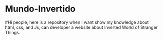 # Mundo-Invertido


#Hi people, 
here is a repository when I want show my knowledge about html, css, and Js, can developer a website about Inverted World of Stranger Things.
